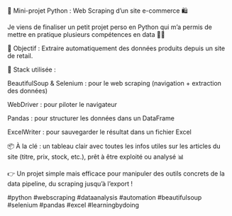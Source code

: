 🚀 Mini-projet Python : Web Scraping d’un site e-commerce 🛍️

Je viens de finaliser un petit projet perso en Python qui m’a permis de mettre en pratique plusieurs compétences en data 👨‍💻

🎯 Objectif : Extraire automatiquement des données produits depuis un site de retail.

🧰 Stack utilisée :

BeautifulSoup & Selenium : pour le web scraping (navigation + extraction des données)

WebDriver : pour piloter le navigateur

Pandas : pour structurer les données dans un DataFrame

ExcelWriter : pour sauvegarder le résultat dans un fichier Excel

📦 À la clé : un tableau clair avec toutes les infos utiles sur les articles du site (titre, prix, stock, etc.), prêt à être exploité ou analysé 📊

👉 Un projet simple mais efficace pour manipuler des outils concrets de la data pipeline, du scraping jusqu’à l’export !

#python #webscraping #dataanalysis #automation #beautifulsoup #selenium #pandas #excel #learningbydoing
